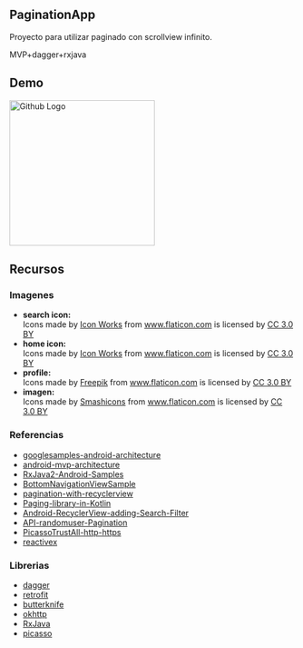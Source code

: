 ## PaginationApp
Proyecto para utilizar paginado con scrollview infinito.

MVP+dagger+rxjava

## Demo
<img src="https://github.com/alexx19/PaginationApp/blob/master/Android/app-pagination-demo.gif" width="256" title="Github Logo">


## Recursos
### Imagenes
  * **search icon:** <div>Icons made by <a href="https://www.flaticon.com/authors/icon-works" title="Icon Works">Icon Works</a> from <a href="https://www.flaticon.com/" 			    title="Flaticon">www.flaticon.com</a> is licensed by <a href="http://creativecommons.org/licenses/by/3.0/" 			    title="Creative Commons BY 3.0" target="_blank">CC 3.0 BY</a></div>
  * **home icon:** <div>Icons made by <a href="https://www.flaticon.com/authors/icon-works" title="Icon Works">Icon Works</a> from <a href="https://www.flaticon.com/" 			    title="Flaticon">www.flaticon.com</a> is licensed by <a href="http://creativecommons.org/licenses/by/3.0/" 			    title="Creative Commons BY 3.0" target="_blank">CC 3.0 BY</a></div>
  * **profile:** <div>Icons made by <a href="https://www.freepik.com/" title="Freepik">Freepik</a> from <a href="https://www.flaticon.com/" 			    title="Flaticon">www.flaticon.com</a> is licensed by <a href="http://creativecommons.org/licenses/by/3.0/" 			    title="Creative Commons BY 3.0" target="_blank">CC 3.0 BY</a></div>
  * **imagen:** <div>Icons made by <a href="https://www.flaticon.com/authors/smashicons" title="Smashicons">Smashicons</a> from <a href="https://www.flaticon.com/" 			    title="Flaticon">www.flaticon.com</a> is licensed by <a href="http://creativecommons.org/licenses/by/3.0/" 			    title="Creative Commons BY 3.0" target="_blank">CC 3.0 BY</a></div>
    
    
### Referencias
  * [googlesamples-android-architecture](https://github.com/googlesamples/android-architecture)
  * [android-mvp-architecture](https://github.com/MindorksOpenSource/android-mvp-architecture)
  * [RxJava2-Android-Samples](https://github.com/amitshekhariitbhu/RxJava2-Android-Samples)
  * [BottomNavigationViewSample](https://github.com/DevExchanges/BottomNavigationViewSample)
  * [pagination-with-recyclerview](https://medium.com/@etiennelawlor/pagination-with-recyclerview-1cb7e66a502b)
  * [Paging-library-in-Kotlin](https://medium.com/@asheshb/android-architecture-components-and-paging-library-in-kotlin-infinite-scrolling-with-network-c75b6cd183c0)
  * [Android-RecyclerView-adding-Search-Filter](https://www.androidhive.info/2017/11/android-recyclerview-with-search-filter-functionality/)
  * [API-randomuser-Pagination](https://randomuser.me/documentation#pagination)
  * [PicassoTrustAll-http-https](https://stackoverflow.com/questions/49793979/picasso-does-not-load-some-url-included-http-or-https)
  * [reactivex](http://reactivex.io/documentation/observable.html)
  
### Librerias
  * [dagger](https://google.github.io/dagger/)
  * [retrofit](https://square.github.io/retrofit/)
  * [butterknife](http://jakewharton.github.io/butterknife/)
  * [okhttp](https://square.github.io/okhttp/)
  * [RxJava](https://github.com/ReactiveX/RxJava)
  * [picasso](https://square.github.io/picasso/)
  
